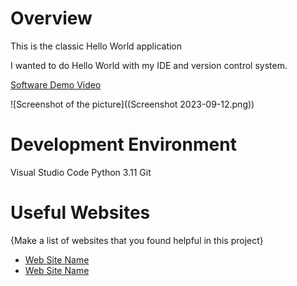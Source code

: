 # Overview

This is the classic Hello World application

I wanted to do Hello World with my IDE and version control system.

[Software Demo Video](http://youtube.link.goes.here)

![Screenshot of the picture]((Screenshot 2023-09-12.png))

# Development Environment

Visual Studio Code
Python 3.11
Git

# Useful Websites

{Make a list of websites that you found helpful in this project}
* [Web Site Name](http://url.link.goes.here)
* [Web Site Name](http://url.link.goes.here)